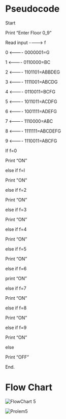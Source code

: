 # Pseudocode

Start

Print “Enter Floor 0_9”

Read input ----> f

0 <---- 0000001=G

1 <---- 0110000=BC

2 <---- 1101101=ABBDEG

3 <---- 1111001=ABCDG

4 <---- 0110011=BCFG

5 <---- 1011011=ACDFG

6 <---- 1001111=ADEFG

7 <---- 1110000=ABC

8 <---- 1111111=ABCDEFG

9 <---- 1110011=ABCFG

If f=0

Print “ON”

else if f=l

Print "ON"

else if f=2

Print “ON”

else if f=3

Print “ON”

else if f=4 

Print “ON”

else if f=5 

Print “ON”

else if f=6

print “ON” 

else if f=7

Print “ON”

else if f=8

Print “ON”

else if f=9

Print “ON”

else 

Print “OFF”

End.

# Flow Chart

![FlowChart 5](https://user-images.githubusercontent.com/117455989/209166032-13583a33-0517-4114-865f-191868bace1e.jpeg)

![Prolem5](https://user-images.githubusercontent.com/117455989/209166314-01497ff8-d3f0-4693-881d-3308691bec5b.jpeg)

